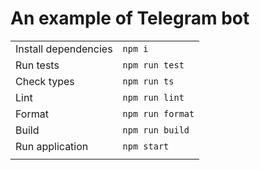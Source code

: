 # An example of Telegram bot

|                      |                  |
|----------------------|:-----------------|
| Install dependencies | `npm i`          |
| Run tests            | `npm run test`   |
| Check types          | `npm run ts`     |
| Lint                 | `npm run lint`   |
| Format               | `npm run format` |
| Build                | `npm run build`  |
| Run application      | `npm start`      |
|                      |                  |
